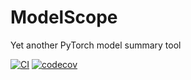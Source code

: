# ModelScope

Yet another PyTorch model summary tool

[![CI](https://github.com/trsvchn/modelscope/workflows/CI/badge.svg)](https://github.com/trsvchn/modelscope/actions)
[![codecov](https://codecov.io/gh/trsvchn/modelscope/branch/main/graph/badge.svg)](https://codecov.io/gh/trsvchn/modelscope)

